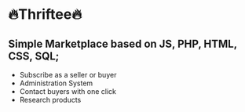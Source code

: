

# 🔥Thriftee🔥

## Simple Marketplace based on JS, PHP, HTML, CSS, SQL;

- Subscribe as a seller or buyer
- Administration System
- Contact buyers with one click
- Research products 



